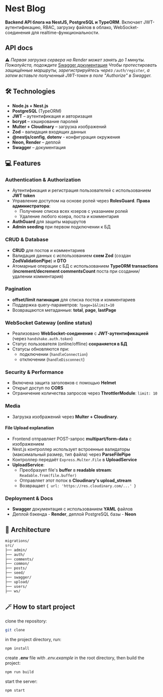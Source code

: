 # Nest Blog

**Backend API блога на NestJS, PostgreSQL и TypeORM**. Включает JWT-аутентификацию, RBAC, загрузку файлов в облако, WebSocket-соединения для realtime-функциональности.

## API docs

⚠️ _Первая загрузка сервера на Render может занять до 1 минуты. Пожалуйста, подождите_
[Swagger документация](https://nest-blog-7ygh.onrender.com/docs)
_Чтобы протестировать защищённые маршруты, зарегистрируйтесь через `/auth/register`, а затем вставьте полученный JWT-токен в поле "Authorize" в Swagger._

## 🛠️ Technologies

- **Node.js + Nest.js**
- **PostgreSQL** (TypeORM)
- **JWT** – аутентификация и авторизация
- **bcrypt** – хэширование паролей
- **Multer + Cloudinary** – загрузка изображений
- **Zod** – валидация входящих данных
- **@nestjs/config**, **dotenv** - конфигурация окружения
- **Neon, Render** – деплой
- **Swagger** – документация

## 💻 Features

### Authentication & Authorization

- Аутентификация и регистрация пользователей с использованием **JWT token**
- Управление доступом на основе ролей через **RolesGuard**. **Права администратора**:
  - Получение списка всех юзеров с указанием ролей
  - Удаление любого юзера, поста и комментария
- **AuthGuard** для защиты маршрутов
- **Admin seeding** при первом подключении к БД

### CRUD & Database

- **CRUD** для постов и комментариев
- Валидация данных с использованием **схем Zod** (создан **ZodValidationPipe**) и **DTO**
- Атомарные операции с БД с использованием **TypeORM transactions** (**increment/decrement commentsCount** поста при создании/удалении комментария)

### Pagination

- **offset/limit пагинация** для списка постов и комментариев
- Поддержка query-параметров: `?page=1&limit=10`
- Возвращаются метаданные: **total**, **page**, **lastPage**

### WebSocket Gateway (online status)

- Реализовано **WebSocket-соединение** с **JWT-аутентификацией** (через `handshake.auth.token`)
- Статус пользователя (online/offline) **сохраняется в БД**
- Статусы обновляются при:
  - подключении (`handleConnection`)
  - отключении (`handleDisconnect`)

### Security & Performance

- Включена защита заголовков с помощью **Helmet**
- Открыт доступ по **CORS**
- Ограничение количества запросов через **ThrottlerModule**: `limit: 10`

### Мedia

- Загрузка изображений через **Multer + Cloudinary**.

#### File Upload explanation

- Frontend отправляет POST-запрос **multipart/form-data** с изображением
- Nest.js контроллер использует встроенные валидаторы (максимальный размер, тип файла) через **ParseFilePipe**
- Контроллер передаёт `Express.Multer.File` в **UploadService**
- **UploadService**:
  - Преобразует file's **buffer** в **readable stream**: `Readable.from(file.buffer)`
  - Отправляет этот поток в **Cloudinary's upload_stream**
  - Возвращает `{ url: 'https://res.cloudinary.com/...' }`

### Deployment & Docs

- **Swagger** документация с использованием **YAML** файлов
- Деплой бэкенда - **Render**, деплой PostgreSQL базы - **Neon**

## 📁 Architecture

```bash
migrations/
src/
├── admin/
├── auth/
├── comments/
├── common/
├── posts/
├── seed/
├── swagger/
├── upload/
├── users/
├── ws/
```

## 🪄 How to start project

clone the repository:

```bash
git clone
```

in the project directory, run:

```bash
npm install
```

create **.env** file with _.env.example_ in the root directory, then build the project:

```bash
npm run build
```

start the server:

```bash
npm start
```
